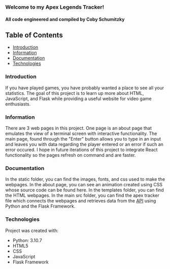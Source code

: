 ### Welcome to my Apex Legends Tracker!

#### All code engineered and compiled by Coby Schumitzky

## Table of Contents
* [Introduction](#introduction)
* [Information](#information)
* [Documentation](#documentation)
* [Technologies](#technologies)


### Introduction
If you have played games, you have probably wanted a place to see all your statistics. The goal of this project is to learn up more about HTML, JavaScript, and Flask while providing a useful website for video game enthusiasts.


### Information
There are 3 web pages in this project. One page is an about page that emulates the view of a terminal screen with interactive functionality. The main page, found through the "Enter" button allows you to type in an input and leaves you with data regarding the player entered or an error if such an error occured. I hope in future iterations of this project to integrate React functionality so the pages refresh on command and are faster.


### Documentation
In the static folder, you can find the images, fonts, and css used to make the webpages. In the about page, you can see an animation created using CSS whose source code can be found here. In the templates folder, you can find the HTML webpages. In the main src folder, you can find the apex tracker file which connects the webpages and retrieves data from the [API](tracker.gg) using Python and the Flask Framework.

### Technologies
Project was created with:
* Python: 3.10.7
* HTML5
* CSS
* JavaScript
* Flask Framework

